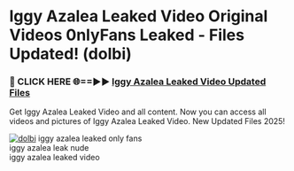 # Iggy Azalea Leaked Video Original Videos 0nlyFans Leaked - Files Updated! (dolbi)

<h3>🔴 CLICK HERE 🌐==►► <a href="https://tinyurl.com/2jnfzry5" rel="nofollow">Iggy Azalea Leaked Video Updated Files</a></h3>

Get Iggy Azalea Leaked Video and all content. Now you can access all videos and pictures of Iggy Azalea Leaked Video. New Updated Files 2025!

[![dolbi](https://i.imgur.com/GyGTBgg.gif)](https://tinyurl.com/2jnfzry5)
iggy azalea leaked only fans<br>
iggy azalea leak nude<br>
iggy azalea leaked video